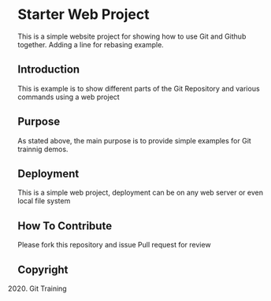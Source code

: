 # Starter Web Project

This is a simple website project 
for showing how to use Git and Github together.
Adding a line for rebasing example.

## Introduction

This is example is to show different parts of the 
Git Repository and various commands using a web project

## Purpose

As stated above, the main purpose is to provide 
simple examples for Git trainnig demos.

## Deployment

This is a simple web project, deployment can be on any 
web server or even local file system

## How To Contribute

Please fork this repository and issue Pull request for review


## Copyright
2020. Git Training